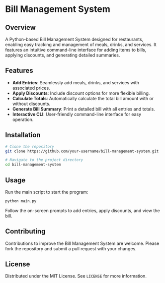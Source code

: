 # Bill Management System

## Overview
A Python-based Bill Management System designed for restaurants, enabling easy tracking and management of meals, drinks, and services. It features an intuitive command-line interface for adding items to bills, applying discounts, and generating detailed summaries.

## Features
- **Add Entries**: Seamlessly add meals, drinks, and services with associated prices.
- **Apply Discounts**: Include discount options for more flexible billing.
- **Calculate Totals**: Automatically calculate the total bill amount with or without discounts.
- **Generate Bill Summary**: Print a detailed bill with all entries and totals.
- **Interactive CLI**: User-friendly command-line interface for easy operation.

## Installation
```bash
# Clone the repository
git clone https://github.com/your-username/bill-management-system.git

# Navigate to the project directory
cd bill-management-system
```

## Usage
Run the main script to start the program:
```bash
python main.py
```

Follow the on-screen prompts to add entries, apply discounts, and view the bill.

## Contributing
Contributions to improve the Bill Management System are welcome. Please fork the repository and submit a pull request with your changes.

## License
Distributed under the MIT License. See `LICENSE` for more information.

